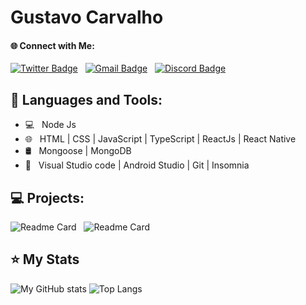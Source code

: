 

# Gustavo Carvalho

#### 🌐 Connect with Me:
[![Twitter Badge](https://img.shields.io/badge/-@gustavocalb-blue?style=flat-square&labelColor=blue&logo=twitter&logoColor=white&link=https://twitter.com/gustavocalb)](https://twitter.com/dieegosf) &nbsp;
[![Gmail Badge](https://img.shields.io/badge/-gugacalb@gmail.com-6633cc?style=flat-square&logo=Gmail&logoColor=white&link=mailto:diego.schell.f@gmail.com)](mailto:gugacalb@gmail.com) &nbsp;
[![Discord Badge](https://img.shields.io/badge/FireShark2202-545454?style=flat-square&logo=Discord&logoColor=white)](https://www.linkedin.com/in/isadora-rodrigues-stangarlin-48402b141/)

## 🚀  Languages and Tools:
- 💻 &nbsp; Node Js
- 🌐 &nbsp; HTML | CSS | JavaScript | TypeScript | ReactJs | React Native
- 🛢 &nbsp; Mongoose | MongoDB
- 🔧 &nbsp;  Visual Studio code | Android Studio | Git | Insomnia

## 💻 Projects:
![Readme Card](https://github-readme-stats.vercel.app/api/pin/?username=FireShark688&repo=simplenote&theme=dark) &nbsp; ![Readme Card](https://github-readme-stats.vercel.app/api/pin/?username=FireShark688&repo=Eclipse-Lunar&theme=dark)


## ⭐ My Stats
![My GitHub stats](https://github-readme-stats.vercel.app/api?username=FireShark688&show_icons=true&theme=midnight-purple)&nbsp;![Top Langs](https://github-readme-stats.vercel.app/api/top-langs/?username=FireShark688&layout=compact&theme=midnight-purple)


